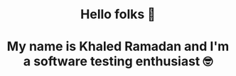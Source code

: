 <h1 align="center">Hello folks 🙌 </h1>
<h1 align="center">My name is Khaled Ramadan and I'm a software testing enthusiast 🤓</h1>




  
<!--
**KhaledAMRS/KhaledAMRS** is a ✨ _special_ ✨ repository because its `README.md` (this file) appears on your GitHub profile.

Here are some ideas to get you started:

- 🔭 I’m currently working on ...
- 🌱 I’m currently learning ...
- 👯 I’m looking to collaborate on ...
- 🤔 I’m looking for help with ...
- 💬 Ask me about ...
- 📫 How to reach me: ...
- 😄 Pronouns: ...
- ⚡ Fun fact: ...
-->
